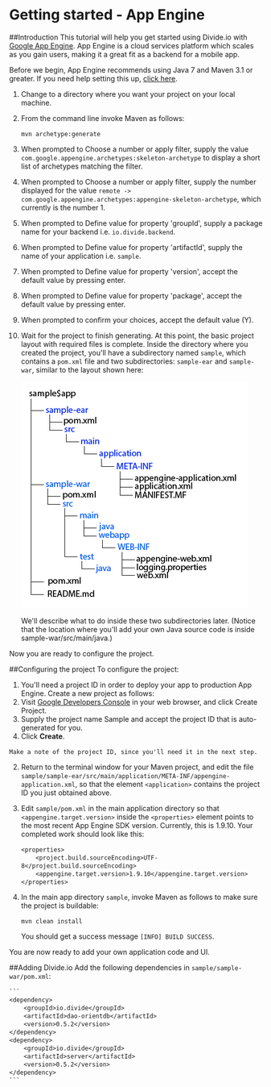 Getting started - App Engine
===========
##Introduction
This tutorial will help you get started using Divide.io with [Google App Engine](https://developers.google.com/appengine/). App Engine is a cloud services platform which scales as you gain users, making it a great fit as a backend for a mobile app.

Before we begin, App Engine recommends using Java 7 and Maven 3.1 or greater.  If you need help setting this up, [click here](https://developers.google.com/appengine/docs/java/gettingstarted/setup).

1. Change to a directory where you want your project on your local machine.

2. From the command line invoke Maven as follows:
    ```
    mvn archetype:generate
    ```

3. When prompted to Choose a number or apply filter, supply the value `com.google.appengine.archetypes:skeleton-archetype` to display a short list of archetypes matching the filter.

4. When prompted to Choose a number or apply filter, supply the number displayed for the value `remote -> com.google.appengine.archetypes:appengine-skeleton-archetype`, which currently is the number 1.

5. When prompted to Define value for property 'groupId', supply a package name for your backend i.e. `io.divide.backend`.

6. When prompted to Define value for property 'artifactId', supply the name of your application i.e. `sample`.

7. When prompted to Define value for property 'version', accept the default value by pressing enter.

8. When prompted to Define value for property 'package', accept the default value by pressing enter.

9. When prompted to confirm your choices, accept the default value (Y).

10. Wait for the project to finish generating. At this point, the basic project layout with required files is complete. Inside the directory where you created the project, you'll have a subdirectory named `sample`, which contains a `pom.xml` file and two subdirectories: `sample-ear` and `sample-war`, similar to the layout shown here:

    ![](https://raw.githubusercontent.com/HiddenStage/divide-docs/master/getting-started/images/appengine_dir.png)

    We'll describe what to do inside these two subdirectories later. (Notice that the location where you'll add your own Java source code is inside sample-war/src/main/java.)

Now you are ready to configure the project.

##Configuring the project
To configure the project:

1. You'll need a project ID in order to deploy your app to production App Engine. Create a new project as follows:
  1. Visit [Google Developers Console](https://console.developers.google.com/) in your web browser, and click Create Project.
  2. Supply the project name Sample and accept the project ID that is auto-generated for you.
  3. Click **Create**.

    Make a note of the project ID, since you'll need it in the next step.
2. Return to the terminal window for your Maven project, and edit the file `sample/sample-ear/src/main/application/META-INF/appengine-application.xml`, so that the element `<application>` contains the project ID you just obtained above.
3. Edit `sample/pom.xml` in the main application directory so that `<appengine.target.version>` inside the `<properties>` element points to the most recent App Engine SDK version. Currently, this is 1.9.10.
    Your completed work should look like this:

    ```
    <properties>
        <project.build.sourceEncoding>UTF-8</project.build.sourceEncoding>
        <appengine.target.version>1.9.10</appengine.target.version>
    </properties>
    ```
4. In the main app directory `sample`, invoke Maven as follows to make sure the project is buildable:

    ```
    mvn clean install
    ```
    You should get a success message `[INFO] BUILD SUCCESS`.

You are now ready to add your own application code and UI.

##Adding Divide.io
Add the following dependencies in `sample/sample-war/pom.xml`:

    ```
    <dependency>
        <groupId>io.divide</groupId>
        <artifactId>dao-orientdb</artifactId>
        <version>0.5.2</version>
    </dependency>
    <dependency>
        <groupId>io.divide</groupId>
        <artifactId>server</artifactId>
        <version>0.5.2</version>
    </dependency>
    ```
